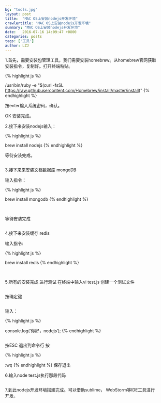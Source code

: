 ```yaml
---
bg: "tools.jpg"
layout: post
title:  "MAC OS上安装nodejs开发环境"
crawlertitle: "MAC OS上安装nodejs开发环境"
summary: "MAC OS上安装nodejs开发环境"
date:   2016-07-16 14:09:47 +0800
categories: posts
tags: ['工具']
author: LZJ
---
```


1.首先，需要安装包管理工具，我们需要安装homebrew。从homebrew官网获取安装指令，复制好。打开终端粘贴。


{% highlight js %}

/usr/bin/ruby -e "$(curl -fsSL https://raw.githubusercontent.com/Homebrew/install/master/install)"
{% endhighlight %}

按enter输入系统密码，确认。

OK 安装完成。

2.接下来安装nodejs输入：

{% highlight js %}

brew install nodejs 
{% endhighlight %}

等待安装完成。

<img src="http://images2015.cnblogs.com/blog/686021/201609/686021-20160902102236621-953845369.png" alt="">

3.接下来来安装文档数据库 mongoDB 

输入指令：

{% highlight js %}

brew install mongodb
{% endhighlight %}

<img src="http://images2015.cnblogs.com/blog/686021/201609/686021-20160902102325090-1054582090.png" alt="">

<img src="http://images2015.cnblogs.com/blog/686021/201609/686021-20160902102440496-353823942.png" alt="">

<img src="http://images2015.cnblogs.com/blog/686021/201609/686021-20160902102457402-1856708010.png" alt="">

等待安装完成

<img src="http://images2015.cnblogs.com/blog/686021/201609/686021-20160902102517011-809936703.png" alt="">

4.接下来安装缓存 redis 

输入指令:

{% highlight js %}

brew install redis
{% endhighlight %} 

<img src="http://images2015.cnblogs.com/blog/686021/201609/686021-20160902102542902-1855007423.png" alt="">

<img src="http://images2015.cnblogs.com/blog/686021/201609/686021-20160902102548418-1272356944.png" alt="">

5.所有的安装完成 进行测试 在终端中输入vi test.js 创建一个测试文件

<img src="http://images2015.cnblogs.com/blog/686021/201609/686021-20160902102612121-1111081529.png" alt="">

按确定键

<img src="http://images2015.cnblogs.com/blog/686021/201609/686021-20160902102632074-1896368870.png" alt="">

输入：

{% highlight js %}

console.log(‘你好，nodejs’);
{% endhighlight %}

<img src="http://images2015.cnblogs.com/blog/686021/201609/686021-20160902102644433-1391153221.png" alt="">

按ESC 退出到命令行 按

{% highlight js %}

:wq 
{% endhighlight %}
保存退出 

6.输入node test.js执行那段代码

<img src="http://images2015.cnblogs.com/blog/686021/201609/686021-20160902102656543-1059452304.png" alt="">

7.到此nodejs开发环境搭建完成。可以借助sublime， WebStorm等IDE工具进行开发。



